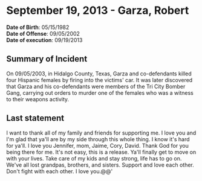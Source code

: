 # September 19, 2013 - Garza, Robert

**Date of Birth**: 05/15/1982<br/>
**Date of Offense**: 09/05/2002<br/>
**Date of execution**: 09/19/2013<br/>

## Summary of Incident
On 09/05/2003, in Hidalgo County, Texas, Garza and co-defendants killed four Hispanic females by firing into the victims' car. It was later discovered that Garza and his co-defendants were members of the Tri City Bomber Gang, carrying out orders to murder one of the females who was a witness to their weapons activity.

## Last statement
I want to thank all of my family and friends for supporting me. I love you and I'm glad that ya'll are by my side through this whole thing. I know it's hard for ya'll. I love you Jennifer, mom, Jaime, Cory, David. Thank God for you being there for me. It's not easy, this is a release. Ya'll finally get to move on with your lives. Take care of my kids and stay strong, life has to go on. We've all lost grandpas, brothers, and sisters. Support and love each other. Don't fight with each other. I love you.@@'